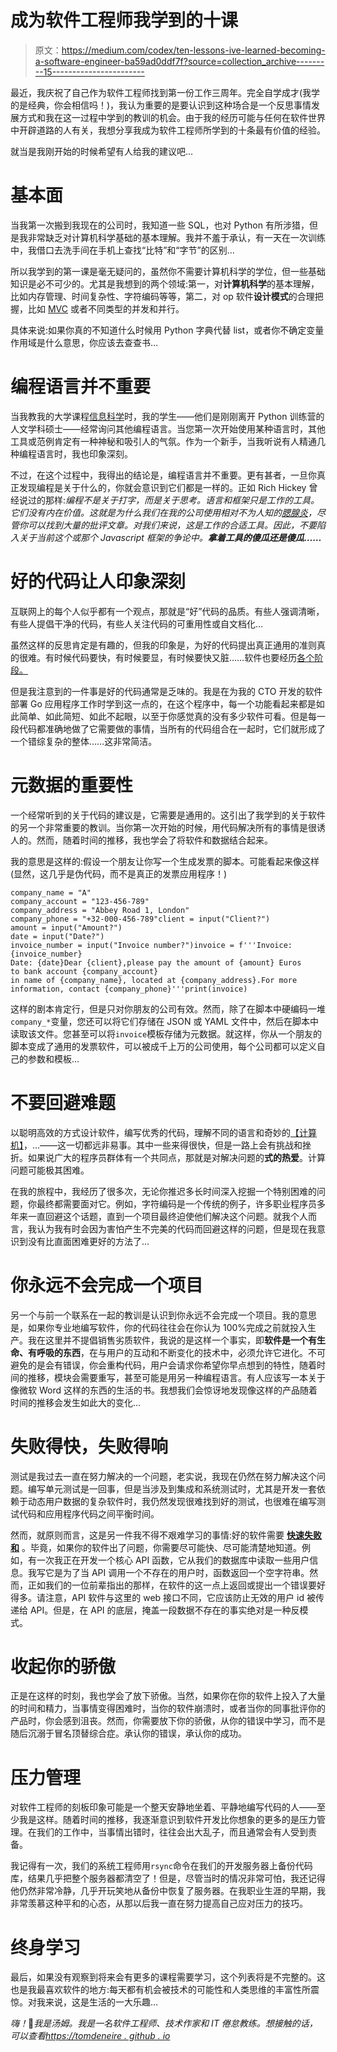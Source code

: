 # 成为软件工程师我学到的十课

> 原文：<https://medium.com/codex/ten-lessons-ive-learned-becoming-a-software-engineer-ba59ad0ddf7f?source=collection_archive---------15----------------------->

最近，我庆祝了自己作为软件工程师找到第一份工作三周年。完全自学成才(我学的是经典，你会相信吗！)，我认为重要的是要认识到这种场合是一个反思事情发展方式和我在这一过程中学到的教训的机会。由于我的经历可能与任何在软件世界中开辟道路的人有关，我想分享我成为软件工程师所学到的十条最有价值的经验。

就当是我刚开始的时候希望有人给我的建议吧…

# 基本面

当我第一次搬到我现在的公司时，我知道一些 SQL，也对 Python 有所涉猎，但是我非常缺乏对计算机科学基础的基本理解。我并不羞于承认，有一天在一次训练中，我借口去洗手间在手机上查找“比特”和“字节”的区别…

所以我学到的第一课是毫无疑问的，虽然你不需要计算机科学的学位，但一些基础知识是必不可少的。尤其是我想到的两个领域:第一，对**计算机科学**的基本理解，比如内存管理、时间复杂性、字符编码等等，第二，对 op 软件**设计模式**的合理把握，比如 [MVC](https://en.wikipedia.org/wiki/Model%E2%80%93view%E2%80%93controller) 或者不同类型的并发和并行。

具体来说:如果你真的不知道什么时候用 Python 字典代替 list，或者你不确定变量作用域是什么意思，你应该去查查书…

# 编程语言并不重要

当我教我的大学课程[信息科学](https://tomdeneire.github.io/InformationScience/)时，我的学生——他们是刚刚离开 Python 训练营的人文学科硕士——经常询问其他编程语言。当您第一次开始使用某种语言时，其他工具或范例肯定有一种神秘和吸引人的气氛。作为一个新手，当我听说有人精通几种编程语言时，我也印象深刻。

不过，在这个过程中，我得出的结论是，编程语言并不重要。更有甚者，一旦你真正发现编程是关于什么的，你就会意识到它们都是一样的。正如 Rich Hickey 曾经说过的那样:*编程不是关于打字，而是关于思考。语言和框架只是工作的工具。它们没有内在价值。这就是为什么我们在我的公司使用相对不为人知的[腮腺炎](https://en.wikipedia.org/wiki/MUMPS)，尽管你可以找到大量的批评文章。对我们来说，这是工作的合适工具。因此，不要陷入关于当前这个或那个 Javascript 框架的争论中。**拿着工具的傻瓜还是傻瓜……***

# 好的代码让人印象深刻

互联网上的每个人似乎都有一个观点，那就是“好”代码的品质。有些人强调清晰，有些人提倡干净的代码，有些人关注代码的可重用性或自文档化…

虽然这样的反思肯定是有趣的，但我的印象是，为好的代码提出真正通用的准则真的很难。有时候代码要快，有时候要显，有时候要快又脏……软件也要经历[各个阶段。](https://muhammad-rahmatullah.medium.com/the-pyramid-of-basic-coding-principles-e33b7c3cb316)

但是我注意到的一件事是好的代码通常是乏味的。我是在为我的 CTO 开发的软件部署 Go 应用程序工作时学到这一点的，在这个程序中，每一个功能看起来都是如此简单、如此简短、如此不起眼，以至于你感觉真的没有多少软件可看。但是每一段代码都准确地做了它需要做的事情，当所有的代码组合在一起时，它们就形成了一个错综复杂的整体……这非常简洁。

# 元数据的重要性

一个经常听到的关于代码的建议是，它需要是通用的。这引出了我学到的关于软件的另一个非常重要的教训。当你第一次开始的时候，用代码解决所有的事情是很诱人的。然而，随着时间的推移，我也学会了将软件和数据结合起来。

我的意思是这样的:假设一个朋友让你写一个生成发票的脚本。可能看起来像这样(显然，这几乎是伪代码，而不是真正的发票应用程序！)

```
company_name = "A"
company_account = "123-456-789"
company_address = "Abbey Road 1, London"
company_phone = "+32-000-456-789"client = input("Client?")
amount = input("Amount?")
date = input("Date?")
invoice_number = input("Invoice number?")invoice = f'''Invoice: {invoice_number}
Date: {date}Dear {client},please pay the amount of {amount} Euros
to bank account {company_account}
in name of {company_name}, located at {company_address}.For more information, contact {company_phone}'''print(invoice)
```

这样的剧本肯定行，但是只对你朋友的公司有效。然而，除了在脚本中硬编码一堆`company_*`变量，您还可以将它们存储在 JSON 或 YAML 文件中，然后在脚本中读取该文件。您甚至可以将`invoice`模板存储为元数据。就这样，你从一个朋友的脚本变成了通用的发票软件，可以被成千上万的公司使用，每个公司都可以定义自己的参数和模板…

# 不要回避难题

以聪明高效的方式设计软件，编写优秀的代码，理解不同的语言和奇妙的[【计算机】](https://tomdeneire.medium.com/what-every-programmer-should-know-about-alan-turing-70e8d73be77c)，…——这一切都远非易事。其中一些来得很快，但是一路上会有挑战和挫折。如果说广大的程序员群体有一个共同点，那就是对解决问题的**式的热爱**。计算问题可能极其困难。

在我的旅程中，我经历了很多次，无论你推迟多长时间深入挖掘一个特别困难的问题，你最终都需要面对它。例如，字符编码是一个传统的例子，许多职业程序员多年来一直回避这个话题，直到一个项目最终迫使他们解决这个问题。就我个人而言，我认为我有时会因为害怕产生不完美的代码而回避这样的问题，但是现在我意识到没有比直面困难更好的方法了…

# 你永远不会完成一个项目

另一个与前一个联系在一起的教训是认识到你永远不会完成一个项目。我的意思是，如果你专业地编写软件，你的代码往往会在你认为 100%完成之前就投入生产。我在这里并不提倡销售劣质软件，我说的是这样一个事实，即**软件是一个有生命、有呼吸的东西**，在与用户的互动和不断变化的技术中，必须允许它进化。不可避免的是会有错误，你会重构代码，用户会请求你希望你早点想到的特性，随着时间的推移，模块会需要重写，甚至可能是用另一种编程语言。有人应该写一本关于像微软 Word 这样的东西的生活的书。我想我们会惊讶地发现像这样的产品随着时间的推移会发生如此大的变化…

# 失败得快，失败得响

测试是我过去一直在努力解决的一个问题，老实说，我现在仍然在努力解决这个问题。编写单元测试是一回事，但是当涉及到集成和系统测试时，尤其是开发一套依赖于动态用户数据的复杂软件时，我仍然发现很难找到好的测试，也很难在编写测试代码和应用程序代码之间平衡时间。

然而，就原则而言，这是另一件我不得不艰难学习的事情:好的软件需要 [**快速失败和**](https://en.wikipedia.org/wiki/Fail-fast) 。毕竟，如果你的软件出了问题，你需要尽可能快、尽可能清楚地知道。例如，有一次我正在开发一个核心 API 函数，它从我们的数据库中读取一些用户信息。我写它是为了当 API 调用一个不存在的用户时，函数返回一个空字符串。然而，正如我们的一位前辈指出的那样，在软件的这一点上返回或提出一个错误要好得多。请注意，API 软件与这里的 web 接口不同，它应该防止无效的用户 id 被传递给 API。但是，在 API 的底层，掩盖一段数据不存在的事实绝对是一种反模式。

# 收起你的骄傲

正是在这样的时刻，我也学会了放下骄傲。当然，如果你在你的软件上投入了大量的时间和精力，当事情变得困难时，当你的软件崩溃时，或者当你的同事批评你的产品时，你会感到沮丧。然而，你需要放下你的骄傲，从你的错误中学习，而不是随后沉溺于冒名顶替综合症。承认你的错误，承认你的成功。

# 压力管理

对软件工程师的刻板印象可能是一个整天安静地坐着、平静地编写代码的人——至少我是这样。随着时间的推移，我逐渐意识到软件开发比你想象的更多的是压力管理。在我们的工作中，当事情出错时，往往会出大乱子，而且通常会有人受到责备。

我记得有一次，我们的系统工程师用`rsync`命令在我们的开发服务器上备份代码库，结果几乎把整个服务器都清空了！但是，尽管当时的情况非常可怕，我还记得他仍然非常冷静，几乎开玩笑地从备份中恢复了服务器。在我职业生涯的早期，我非常羡慕这种平和的心态，从那以后我一直在努力提高自己应对压力的技巧。

# 终身学习

最后，如果没有观察到将来会有更多的课程需要学习，这个列表将是不完整的。这也是我最喜欢软件的地方:每天都有机会被技术的可能性和人类思维的丰富性所震惊。对我来说，这是生活的一大乐趣…

*嗨！*👋*我是汤姆。我是一名软件工程师、技术作家和 IT 倦怠教练。想接触的话，可以查看*[*https://tomdeneire . github . io*](https://tomdeneire.github.io/)